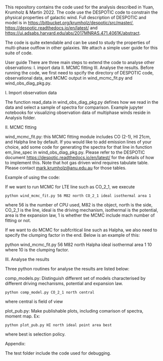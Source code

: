 This repository contains the code used for the analysis described in Yuan, Krumholz & Martin 2022. The code use the DESPOTIC code to constrain the physical properties of galactic wind. Full description of DESPOTIC and model is in https://bitbucket.org/krumholz/despotic/src/master/, https://despotic.readthedocs.io/en/latest/ and https://ui.adsabs.harvard.edu/abs/2017MNRAS.471.4061K/abstract. 

The code is quite extendable and can be used to study the properties of multi-phase outflow in other galaxies. We attach a simple user guide for this suite of code. 

User guide
There are three main steps to extend the code to analyse other observations: I. import data II. MCMC fitting III. Analyse the results. Before running the code, we first need to spcify the directory of DESPOTIC code, observational data, and MCMC output in wind_mcmc_fit.py and wind_obs_diag_pkg.py.

I. Import observation data

The function read_data in wind_obs_diag_pkg.py defines how we read in the data and select a sample of spectra for comparison. Example jupyter notebooks for visualizing observation data of multiphase winds reside in Analysis folder.

II. MCMC fitting

wind_mcmc_fit.py: this MCMC fitting module includes CO (2-1), HI 21cm, and Halpha line by default. If you would like to add emission lines of your choice, add some code for generating the spectra for that line in function em_line_spec in wind_obs_diag_pkg.py. Please refer to the DESPOTIC document https://despotic.readthedocs.io/en/latest/ for the details of how to implement this. Note that hot gas driven wind requires tabulate table. Please contact mark.krumholz@anu.edu.au for those tables.

Example of using the code:

If we want to run MCMC for LTE line such as CO_2_1, we execute

    python wind_mcmc_fit.py 56 M82 north CO_2_1 ideal isothermal area 1
    
where 56 is the number of CPU used, M82 is the object, north is the side, CO_2_1 is the line, ideal is the driving mechanism, isothermal is the potential, area is the expansion law, 1 is whether the MCMC include mach number of fitting or not.

If we want to do MCMC for subfcritical line such as Halpha, we also need to specify the clumping factor in the end. Below is an example of this:

python wind_mcmc_fit.py 56 M82 north Halpha ideal isothermal area 1 10
where 10 is the clumping factor.

III. Analyse the results

Three python routines for analyse the results are listed below:

comp_models.py: Distinguish different set of models characterised by different driving mechanisms, potential and expansion law.

    python comp_model.py CO_2_1 north central
    
where central is field of view

plot_pub.py: Make publishable plots, including comarison of spectra, moment map. Ex:

    python plot_pub.py HI north ideal point area best
    
where best is selection policy.


Appendix:

The test folder include the code used for debugging.





